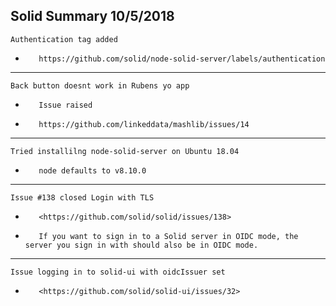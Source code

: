Solid Summary 10/5/2018
---
    Authentication tag added
-        https://github.com/solid/node-solid-server/labels/authentication
---
    Back button doesnt work in Rubens yo app
-        Issue raised
-        https://github.com/linkeddata/mashlib/issues/14
---
    Tried installilng node-solid-server on Ubuntu 18.04
-        node defaults to v8.10.0
---
    Issue #138 closed Login with TLS
-        <https://github.com/solid/solid/issues/138>
-        If you want to sign in to a Solid server in OIDC mode, the server you sign in with should also be in OIDC mode.
---
    Issue logging in to solid-ui with oidcIssuer set
-        <https://github.com/solid/solid-ui/issues/32>
